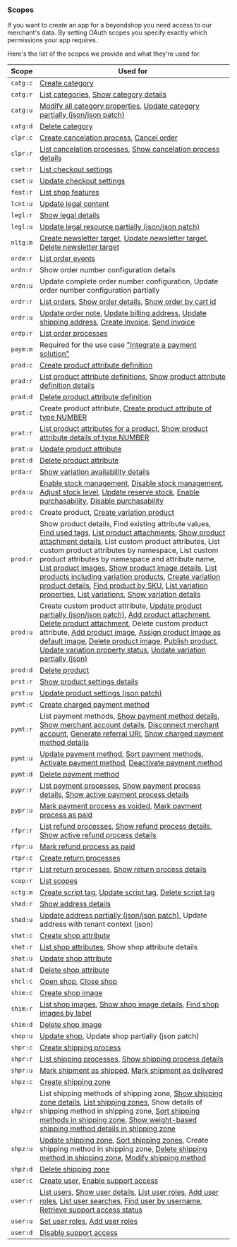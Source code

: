 ### Scopes

If you want to create an app for a beyondshop you need access to our
merchant's data. By setting OAuth scopes you specify exactly which
permissions your app requires.

Here's the list of the scopes we provide and what they're used for.


| Scope                             | Used for                          |
|-----------------------------------|-----------------------------------|
| `catg:c`                          | [Create category](https://beyond.docs.stoplight.io/beyond-rest-api/api-reference/categories/category-create)                   |
| `catg:r`                          | [List categories](https://beyond.docs.stoplight.io/beyond-rest-api/api-reference/categories/categories-list), [Show category details](https://beyond.docs.stoplight.io/beyond-rest-api/api-reference/categories/category-get)   |
| `catg:u`                          | [Modify all category properties](https://beyond.docs.stoplight.io/beyond-rest-api/api-reference/categories/category-put), [Update category partially (json/json patch)](https://beyond.docs.stoplight.io/beyond-rest-api/api-reference/categories/category-patch-jsonpatch)   |
| `catg:d`                          | [Delete category](https://beyond.docs.stoplight.io/beyond-rest-api/api-reference/categories/category-delete) |
| `clpr:c`                          | [Create cancelation process](https://beyond.docs.stoplight.io/beyond-rest-api/api-reference/orders/create-cancel-process), [Cancel order](https://beyond.docs.stoplight.io/beyond-rest-api/api-reference/orders/cancel-order)  |
| `clpr:r`                          | [List cancelation processes](https://beyond.docs.stoplight.io/beyond-rest-api/api-reference/orders/get-cancel-processes), [Show cancelation process details](https://beyond.docs.stoplight.io/beyond-rest-api/api-reference/orders/get-cancel-process) |
| `cset:r`                          | [List checkout settings](https://beyond.docs.stoplight.io/beyond-rest-api/api-reference/checkout-settings/checkout-settings-get) |
| `cset:u`                          | [Update checkout settings](https://beyond.docs.stoplight.io/beyond-rest-api/api-reference/checkout-settings/checkout-settings-update) |
| `feat:r`                          | [List shop features](https://beyond.docs.stoplight.io/beyond-rest-api/api-reference/shop/shop-feature-get-list) |
| `lcnt:u`                          | [Update legal content](https://beyond.docs.stoplight.io/beyond-rest-api/api-reference/legal-content/merchant-legal-content-edit)              |
| `legl:r`                          | [Show legal details](https://beyond.docs.stoplight.io/beyond-rest-api/api-reference/shop/merchant-legal-get)                |
| `legl:u`                          | [Update legal resource partially (json/json patch)](https://beyond.docs.stoplight.io/beyond-rest-api/api-reference/shop/merchant-legal-jsonpatch)   |
| `nltg:m`                          | [Create newsletter target](https://beyond.docs.stoplight.io/beyond-rest-api/api-reference/newsletter-target/newsletter-target-create), [Update newsletter target](https://beyond.docs.stoplight.io/beyond-rest-api/api-reference/newsletter-target/newsletter-target-update), [Delete newsletter target](https://beyond.docs.stoplight.io/beyond-rest-api/api-reference/newsletter-target/newsletter-target-delete) |
| `orde:r`                          | [List order events](https://beyond.docs.stoplight.io/beyond-rest-api/api-reference/orders/order-events-list)                 |
| `ordn:r`                          | Show order number configuration details   |
| `ordn:u`                          | Update complete order number configuration, Update order number configuration partially      |
| `ordr:r`                          | [List orders](https://beyond.docs.stoplight.io/beyond-rest-api/api-reference/orders/orders-list), [Show order details](https://beyond.docs.stoplight.io/beyond-rest-api/api-reference/orders/order-get), [Show order by cart id](https://beyond.docs.stoplight.io/beyond-rest-api/api-reference/orders/order-get-by-cartid)   |
| `ordr:u`                          | [Update order note](https://beyond.docs.stoplight.io/beyond-rest-api/api-reference/orders/order-note-update), [Update billing address](https://beyond.docs.stoplight.io/beyond-rest-api/api-reference/orders/order-update-billing-address), [Update shipping address](https://beyond.docs.stoplight.io/beyond-rest-api/api-reference/orders/order-update-shipping-address), [Create invoice](https://beyond.docs.stoplight.io/beyond-rest-api/api-reference/orders/order-update-billing-address), [Send invoice](https://beyond.docs.stoplight.io/beyond-rest-api/api-reference/orders/order-send-invoice) |
| `ordp:r`                          | [List order processes](https://beyond.docs.stoplight.io/beyond-rest-api/api-reference/orders/get-order-processes)              |
| `paym:m`                          | Required for the use case ["Integrate a payment solution"](https://beyond.docs.stoplight.io/use-cases-543263/#integrate-a-payment-solution)     |
| `prad:c`                          | [Create product attribute definition](https://beyond.docs.stoplight.io/beyond-rest-api/api-reference/product-attribute-definitions/product-attribute-definitions-create-string)         |
| `prad:r`                          | [List product attribute definitions](https://beyond.docs.stoplight.io/beyond-rest-api/api-reference/product-attribute-definitions/product-attribute-definitions-list), [Show product attribute definition details](https://beyond.docs.stoplight.io/beyond-rest-api/api-reference/product-attribute-definitions/product-attribute-definition-get) |
| `prad:d`                          | [Delete product attribute definition](https://beyond.docs.stoplight.io/beyond-rest-api/api-reference/product-attribute-definitions/product-attribute-definitions-delete)  |
| `prat:c`                          | Create product attribute, [Create product attribute of type NUMBER](https://beyond.docs.stoplight.io/beyond-rest-api/api-reference/products/product-attribute-create-number-with-name)             |
| `prat:r`                          | [List product attributes for a product](https://beyond.docs.stoplight.io/beyond-rest-api/api-reference/products/product-attributes-list), [Show product attribute details of type NUMBER](https://beyond.docs.stoplight.io/beyond-rest-api/api-reference/products/product-attribute-get-number)   |
| `prat:u`                          | [Update product attribute](https://beyond.docs.stoplight.io/beyond-rest-api/api-reference/products/product-attribute-update)             |
| `prat:d`                          | [Delete product attribute](https://beyond.docs.stoplight.io/beyond-rest-api/api-reference/products/product-attribute-delete)               |
| `prda:r`                          | [Show variation availability details](https://beyond.docs.stoplight.io/beyond-rest-api/api-reference/products/variation-availability-get) |
| `prda:u`                          | [Enable stock management](https://beyond.docs.stoplight.io/beyond-rest-api/api-reference/products/product-availability-enable-stock-management), [Disable stock management](https://beyond.docs.stoplight.io/beyond-rest-api/api-reference/products/product-availability-disable-stock-management), [Adjust stock level](https://beyond.docs.stoplight.io/beyond-rest-api/api-reference/products/variation-availability-adjust-available-stock), [Update reserve stock](https://beyond.docs.stoplight.io/beyond-rest-api/api-reference/products/product-availability-update-stock-threshold), [Enable purchasability](https://beyond.docs.stoplight.io/beyond-rest-api/api-reference/products/variation-availability-enable-purchasability), [Disable purchasability](https://beyond.docs.stoplight.io/beyond-rest-api/api-reference/products/variation-availability-disable-purchasability) |
| `prod:c`                          | Create product, [Create variation product](https://beyond.docs.stoplight.io/beyond-rest-api/api-reference/products/variation-products-create)                   |
| `prod:r`                          | Show product details, Find existing attribute values, [Find used tags]((https://beyond.docs.stoplight.io/beyond-rest-api/api-reference/products/find-tags-starts-with)), [List product attachments](https://beyond.docs.stoplight.io/beyond-rest-api/api-reference/products/product-attachments-list), [Show product attachment details](https://beyond.docs.stoplight.io/beyond-rest-api/api-reference/products/product-attachment-get), List custom product attributes, List custom product attributes by namespace, List custom product attributes by namespace and attribute name, [List product images](https://beyond.docs.stoplight.io/beyond-rest-api/api-reference/products/product-images-list), [Show product image details](https://beyond.docs.stoplight.io/beyond-rest-api/api-reference/products/product-image-get), [List products including variation products](https://beyond.docs.stoplight.io/beyond-rest-api/api-reference/products/products-list), [Create variation product details](https://beyond.docs.stoplight.io/beyond-rest-api/api-reference/products/variation-product-get), [Find product by SKU](https://beyond.docs.stoplight.io/beyond-rest-api/api-reference/products/products-search-findbysku), [List variation properties](https://beyond.docs.stoplight.io/beyond-rest-api/api-reference/products/variation-properties-list), [List variations](https://beyond.docs.stoplight.io/beyond-rest-api/api-reference/products/variations-list), [Show variation details](https://beyond.docs.stoplight.io/beyond-rest-api/api-reference/products/variation-get)    |
| `prod:u`                          | Create custom product attribute, [Update product partially (json/json patch)](https://beyond.docs.stoplight.io/beyond-rest-api/api-reference/products/product-patch-json), [Add product attachment](https://beyond.docs.stoplight.io/beyond-rest-api/api-reference/products/product-attachments-create), [Delete product attachment](https://beyond.docs.stoplight.io/beyond-rest-api/api-reference/products/product-attachment-delete), Delete custom product attribute, [Add product image](https://beyond.docs.stoplight.io/beyond-rest-api/api-reference/products/product-images-create), [Assign product image as default image](https://beyond.docs.stoplight.io/beyond-rest-api/api-reference/products/product-images-set-default), [Delete product image](https://beyond.docs.stoplight.io/beyond-rest-api/api-reference/products/product-image-get), [Publish product](https://beyond.docs.stoplight.io/beyond-rest-api/api-reference/products/product-publish), [Update variation property status](https://beyond.docs.stoplight.io/beyond-rest-api/api-reference/products/variation-properties-update), [Update variation partially (json)](https://beyond.docs.stoplight.io/beyond-rest-api/api-reference/products/variation-patch-json)  |
| `prod:d`                          | [Delete product](https://beyond.docs.stoplight.io/beyond-rest-api/api-reference/products/product-delete)                    |
| `prst:r`                          | [Show product settings details](https://beyond.docs.stoplight.io/beyond-rest-api/api-reference/product-settings/product-settings-get)            |
| `prst:u`                          | [Update product settings (json patch)](https://beyond.docs.stoplight.io/beyond-rest-api/api-reference/product-settings/product-settings-patch)     |
| `pymt:c`                          | [Create charged payment method](https://beyond.docs.stoplight.io/beyond-rest-api/api-reference/payment-methods/payment-method-percentage-create)             |
| `pymt:r`                          | List payment methods, [Show payment method details](https://beyond.docs.stoplight.io/beyond-rest-api/api-reference/payment-methods/payment-method-get), [Show merchant account details](https://beyond.docs.stoplight.io/beyond-rest-api/api-reference/payment-signup/merchant-account), [Disconnect merchant account](https://beyond.docs.stoplight.io/beyond-rest-api/api-reference/payment-signup/disconnect), [Generate referral URI](https://beyond.docs.stoplight.io/beyond-rest-api/api-reference/payment-signup/referrals), [Show charged payment method details](https://beyond.docs.stoplight.io/beyond-rest-api/api-reference/payment-methods/payment-method-percentage-get)  |
| `pymt:u`                          | [Update payment method](https://beyond.docs.stoplight.io/beyond-rest-api/api-reference/payment-methods/payment-method-update), [Sort payment methods](https://beyond.docs.stoplight.io/beyond-rest-api/api-reference/payment-methods/payment-method-sort), [Activate payment method](https://beyond.docs.stoplight.io/beyond-rest-api/api-reference/payment-methods/activate-payment-method), [Deactivate payment method](https://beyond.docs.stoplight.io/beyond-rest-api/api-reference/payment-methods/deactivate-payment-method)       |
| `pymt:d`                          | [Delete payment method](https://beyond.docs.stoplight.io/beyond-rest-api/api-reference/payment-methods/payment-method-delete)             |
| `pypr:r`                          | [List payment processes](https://beyond.docs.stoplight.io/beyond-rest-api/api-reference/orders/get-payment-processes), [Show payment process details](https://beyond.docs.stoplight.io/beyond-rest-api/api-reference/orders/get-payment-process), [Show active payment process details](https://beyond.docs.stoplight.io/beyond-rest-api/api-reference/orders/get-active-payment-process)    |
| `pypr:u`                          | [Mark payment process as voided](https://beyond.docs.stoplight.io/beyond-rest-api/api-reference/orders/mark-payment-process-voided), [Mark payment process as paid](https://beyond.docs.stoplight.io/beyond-rest-api/api-reference/orders/mark-payment-process-paid)  |
| `rfpr:r`                          | [List refund processes](https://beyond.docs.stoplight.io/beyond-rest-api/api-reference/orders/get-refund-processes), [Show refund process details](https://beyond.docs.stoplight.io/beyond-rest-api/api-reference/orders/get-refund-process), [Show active refund process details](https://beyond.docs.stoplight.io/beyond-rest-api/api-reference/orders/get-active-refund-process)       |
| `rfpr:u`                          | [Mark refund process as paid](https://beyond.docs.stoplight.io/beyond-rest-api/api-reference/orders/mark-refund-process-paid)       |
| `rtpr:c`                          | [Create return processes](https://beyond.docs.stoplight.io/beyond-rest-api/api-reference/orders/get-return-processes)           
| `rtpr:r`                          | [List return processes](https://beyond.docs.stoplight.io/beyond-rest-api/api-reference/orders/get-return-processes), [Show return process details](https://beyond.docs.stoplight.io/beyond-rest-api/api-reference/orders/get-return-process)        |
| `scop:r`                          | [List scopes](https://beyond.docs.stoplight.io/beyond-rest-api/api-reference/scopes/scopes-list)                   |
| `sctg:m`                          | [Create script tag](https://beyond.docs.stoplight.io/beyond-rest-api/api-reference/script-tags/script-tags-create), [Update script tag](https://beyond.docs.stoplight.io/beyond-rest-api/api-reference/script-tags/script-tags-update), [Delete script tag](https://beyond.docs.stoplight.io/beyond-rest-api/api-reference/script-tags/script-tags-delete)   |
| `shad:r`                          | [Show address details](https://beyond.docs.stoplight.io/beyond-rest-api/api-reference/shop/merchant-address-get)              |
| `shad:u`                          | [Update address partially (json/json patch)](https://beyond.docs.stoplight.io/beyond-rest-api/api-reference/shop/merchant-address-jsonpatch), Update address with tenant context (json)    |
| `shat:c`                          | [Create shop attribute](https://beyond.docs.stoplight.io/beyond-rest-api/api-reference/shop/merchant-shop-attribute-create)             |
| `shat:r`                          | [List shop attributes](https://beyond.docs.stoplight.io/beyond-rest-api/api-reference/shop/merchant-shop-attribute-get-list), Show shop attribute details   |
| `shat:u`                          | [Update shop attribute](https://beyond.docs.stoplight.io/beyond-rest-api/api-reference/shop/merchant-shop-attribute-update)             |
| `shat:d`                          | [Delete shop attribute](https://beyond.docs.stoplight.io/beyond-rest-api/api-reference/shop/merchant-shop-attribute-delete)             |
| `shcl:c`                          | [Open shop](https://beyond.docs.stoplight.io/beyond-rest-api/api-reference/shop/merchant-shop-open), [Close shop](https://beyond.docs.stoplight.io/beyond-rest-api/api-reference/shop/merchant-shop-close)             |
| `shim:c`                          | [Create shop image](https://beyond.docs.stoplight.io/beyond-rest-api/api-reference/shop/merchant-images-create)                 |
| `shim:r`                          | [List shop images](https://beyond.docs.stoplight.io/beyond-rest-api/api-reference/shop/merchant-images-list), [Show shop image details](https://beyond.docs.stoplight.io/beyond-rest-api/api-reference/shop/merchant-image-get), [Find shop images by label](https://beyond.docs.stoplight.io/beyond-rest-api/api-reference/shop/merchant-images-search-find-by-label) |
| `shim:d`                          | [Delete shop image](https://beyond.docs.stoplight.io/beyond-rest-api/api-reference/shop/merchant-image-delete)                 |
| `shop:u`                          | [Update shop](https://beyond.docs.stoplight.io/beyond-rest-api/api-reference/shop/merchant-shop-update), Update shop partially (json patch)         |
| `shpr:c`                          | [Create shipping process](https://beyond.docs.stoplight.io/beyond-rest-api/api-reference/orders/create-shipping-process)         |
| `shpr:r`                          | [List shipping processes](https://beyond.docs.stoplight.io/beyond-rest-api/api-reference/orders/get-shipping-processes), [Show shipping process details](https://beyond.docs.stoplight.io/beyond-rest-api/api-reference/orders/get-shipping-process)       |
| `shpr:u`                          | [Mark shipment as shipped](https://beyond.docs.stoplight.io/beyond-rest-api/api-reference/orders/mark-shipping-process-shipped), [Mark shipment as delivered](https://beyond.docs.stoplight.io/beyond-rest-api/api-reference/orders/mark-shipping-process-delivered)    |
| `shpz:c`                          | [Create shipping zone](https://beyond.docs.stoplight.io/beyond-rest-api/api-reference/shipping-zones/shipping-zones-create)              |
| `shpz:r`                          | List shipping methods of shipping zone, [Show shipping zone details](https://beyond.docs.stoplight.io/beyond-rest-api/api-reference/shipping-zones/shipping-zone-get), [List shipping zones](https://beyond.docs.stoplight.io/beyond-rest-api/api-reference/shipping-zones/shipping-zones-list), Show details of shipping method in shipping zone, [Sort shipping methods in shipping zone](https://beyond.docs.stoplight.io/beyond-rest-api/api-reference/shipping-zones/shipping-zones-shipping-methods-sort), [Show weight-based shipping method details in shipping zone](https://beyond.docs.stoplight.io/beyond-rest-api/api-reference/shipping-zones/shipping-zones-shipping-method-get-with-weight-based-price)  |
| `shpz:u`                          | [Update shipping zone](https://beyond.docs.stoplight.io/beyond-rest-api/api-reference/shipping-zones/shipping-zone-update), [Sort shipping zones](https://beyond.docs.stoplight.io/beyond-rest-api/api-reference/shipping-zones/shipping-zones-sort), Create shipping method in shipping zone, [Delete shipping method in shipping zone](https://beyond.docs.stoplight.io/beyond-rest-api/api-reference/shipping-zones/shipping-zones-shipping-method-delete), [Modify shipping method](https://beyond.docs.stoplight.io/beyond-rest-api/api-reference/shipping-zones/shipping-zones-shipping-method-update)       |
| `shpz:d`                          | [Delete shipping zone](https://beyond.docs.stoplight.io/beyond-rest-api/api-reference/shipping-zones/shipping-zone-delete)              |
| `user:c`                          | [Create user](https://beyond.docs.stoplight.io/beyond-rest-api/api-reference/users/users-create), [Enable support access](https://beyond.docs.stoplight.io/beyond-rest-api/api-reference/users/enable-support-access)        |
| `user:r`           | [List users](https://beyond.docs.stoplight.io/beyond-rest-api/api-reference/users/users-list), [Show user details](https://beyond.docs.stoplight.io/beyond-rest-api/api-reference/users/user-get), [List user roles](https://beyond.docs.stoplight.io/beyond-rest-api/api-reference/users/user-roles-list), [Add user roles](https://beyond.docs.stoplight.io/beyond-rest-api/api-reference/users/user-roles-add), [List user searches](https://beyond.docs.stoplight.io/beyond-rest-api/api-reference/users/users-search), [Find user by username](https://beyond.docs.stoplight.io/beyond-rest-api/api-reference/users/users-search-find-by-username), [Retrieve support access status](https://beyond.docs.stoplight.io/beyond-rest-api/api-reference/users/support-access-status)   |
| `user:u`        | [Set user roles](https://beyond.docs.stoplight.io/beyond-rest-api/api-reference/users/user-roles-set), [Add user roles](https://beyond.docs.stoplight.io/beyond-rest-api/api-reference/users/user-roles-add)    |
| `user:d`     | [Disable support access](https://beyond.docs.stoplight.io/beyond-rest-api/api-reference/users/disable-support-access)            |